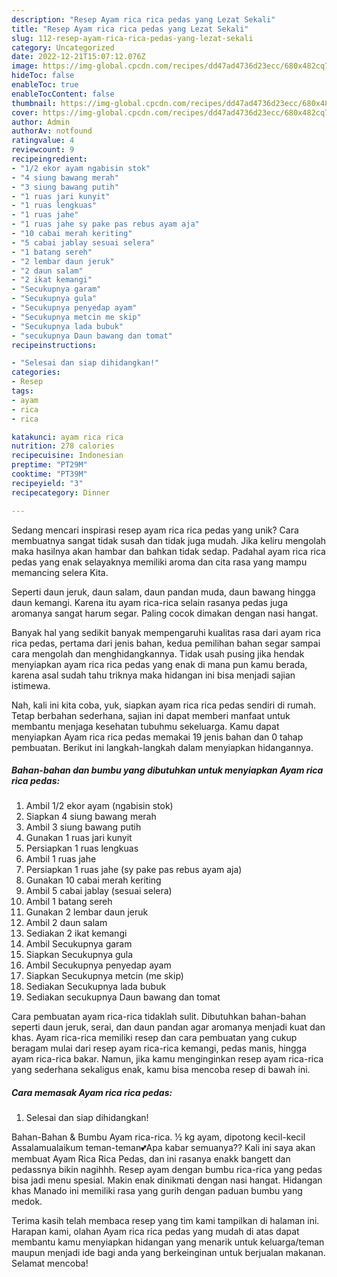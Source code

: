 ```yaml
---
description: "Resep Ayam rica rica pedas yang Lezat Sekali"
title: "Resep Ayam rica rica pedas yang Lezat Sekali"
slug: 112-resep-ayam-rica-rica-pedas-yang-lezat-sekali
category: Uncategorized
date: 2022-12-21T15:07:12.076Z
image: https://img-global.cpcdn.com/recipes/dd47ad4736d23ecc/680x482cq70/ayam-rica-rica-pedas-foto-resep-utama.jpg
hideToc: false
enableToc: true
enableTocContent: false
thumbnail: https://img-global.cpcdn.com/recipes/dd47ad4736d23ecc/680x482cq70/ayam-rica-rica-pedas-foto-resep-utama.jpg
cover: https://img-global.cpcdn.com/recipes/dd47ad4736d23ecc/680x482cq70/ayam-rica-rica-pedas-foto-resep-utama.jpg
author: Admin
authorAv: notfound
ratingvalue: 4
reviewcount: 9
recipeingredient:
- "1/2 ekor ayam ngabisin stok"
- "4 siung bawang merah"
- "3 siung bawang putih"
- "1 ruas jari kunyit"
- "1 ruas lengkuas"
- "1 ruas jahe"
- "1 ruas jahe sy pake pas rebus ayam aja"
- "10 cabai merah keriting"
- "5 cabai jablay sesuai selera"
- "1 batang sereh"
- "2 lembar daun jeruk"
- "2 daun salam"
- "2 ikat kemangi"
- "Secukupnya garam"
- "Secukupnya gula"
- "Secukupnya penyedap ayam"
- "Secukupnya metcin me skip"
- "Secukupnya lada bubuk"
- "secukupnya Daun bawang dan tomat"
recipeinstructions:

- "Selesai dan siap dihidangkan!"
categories:
- Resep
tags:
- ayam
- rica
- rica

katakunci: ayam rica rica 
nutrition: 278 calories
recipecuisine: Indonesian
preptime: "PT29M"
cooktime: "PT39M"
recipeyield: "3"
recipecategory: Dinner

---
```





Sedang mencari inspirasi resep ayam rica rica pedas yang unik? Cara membuatnya sangat tidak susah dan tidak juga mudah. Jika keliru mengolah maka hasilnya akan hambar dan bahkan tidak sedap. Padahal ayam rica rica pedas yang enak selayaknya memiliki aroma dan cita rasa yang mampu memancing selera Kita.





Seperti daun jeruk, daun salam, daun pandan muda, daun bawang hingga daun kemangi. Karena itu ayam rica-rica selain rasanya pedas juga aromanya sangat harum segar. Paling cocok dimakan dengan nasi hangat.

Banyak hal yang sedikit banyak mempengaruhi kualitas rasa dari ayam rica rica pedas, pertama dari jenis bahan, kedua pemilihan bahan segar sampai cara mengolah dan menghidangkannya. Tidak usah pusing jika hendak menyiapkan ayam rica rica pedas yang enak di mana pun kamu berada, karena asal sudah tahu triknya maka hidangan ini bisa menjadi sajian istimewa.






Nah, kali ini kita coba, yuk, siapkan ayam rica rica pedas sendiri di rumah. Tetap berbahan sederhana, sajian ini dapat memberi manfaat untuk membantu menjaga kesehatan tubuhmu sekeluarga. Kamu dapat menyiapkan Ayam rica rica pedas memakai 19 jenis bahan dan 0 tahap pembuatan. Berikut ini langkah-langkah dalam menyiapkan hidangannya.

<!--inarticleads1-->

##### Bahan-bahan dan bumbu yang dibutuhkan untuk menyiapkan Ayam rica rica pedas:

1. Ambil 1/2 ekor ayam (ngabisin stok)
1. Siapkan 4 siung bawang merah
1. Ambil 3 siung bawang putih
1. Gunakan 1 ruas jari kunyit
1. Persiapkan 1 ruas lengkuas
1. Ambil 1 ruas jahe
1. Persiapkan 1 ruas jahe (sy pake pas rebus ayam aja)
1. Gunakan 10 cabai merah keriting
1. Ambil 5 cabai jablay (sesuai selera)
1. Ambil 1 batang sereh
1. Gunakan 2 lembar daun jeruk
1. Ambil 2 daun salam
1. Sediakan 2 ikat kemangi
1. Ambil Secukupnya garam
1. Siapkan Secukupnya gula
1. Ambil Secukupnya penyedap ayam
1. Siapkan Secukupnya metcin (me skip)
1. Sediakan Secukupnya lada bubuk
1. Sediakan secukupnya Daun bawang dan tomat


Cara pembuatan ayam rica-rica tidaklah sulit. Dibutuhkan bahan-bahan seperti daun jeruk, serai, dan daun pandan agar aromanya menjadi kuat dan khas. Ayam rica-rica memiliki resep dan cara pembuatan yang cukup beragam mulai dari resep ayam rica-rica kemangi, pedas manis, hingga ayam rica-rica bakar. Namun, jika kamu menginginkan resep ayam rica-rica yang sederhana sekaligus enak, kamu bisa mencoba resep di bawah ini. 

<!--inarticleads2-->

##### Cara memasak Ayam rica rica pedas:


1. Selesai dan siap dihidangkan!

Bahan-Bahan &amp; Bumbu Ayam rica-rica. ½ kg ayam, dipotong kecil-kecil Assalamualaikum teman-teman💕Apa kabar semuanya?? Kali ini saya akan membuat Ayam Rica Rica Pedas, dan ini rasanya enakk bangett dan pedassnya bikin nagihhh. Resep ayam dengan bumbu rica-rica yang pedas bisa jadi menu spesial. Makin enak dinikmati dengan nasi hangat. Hidangan khas Manado ini memiliki rasa yang gurih dengan paduan bumbu yang medok. 

Terima kasih telah membaca resep yang tim kami tampilkan di halaman ini. Harapan kami, olahan Ayam rica rica pedas yang mudah di atas dapat membantu kamu menyiapkan hidangan yang menarik untuk keluarga/teman maupun menjadi ide bagi anda yang berkeinginan untuk berjualan makanan. Selamat mencoba!
